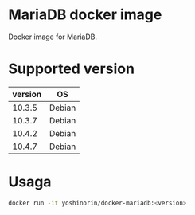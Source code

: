# MariaDB docker image

Docker image for MariaDB.

# Supported version

|version|OS|
|---|---|
|10.3.5|Debian|
|10.3.7|Debian|
|10.4.2|Debian|
|10.4.7|Debian|

# Usaga

```sh
docker run -it yoshinorin/docker-mariadb:<version>
```